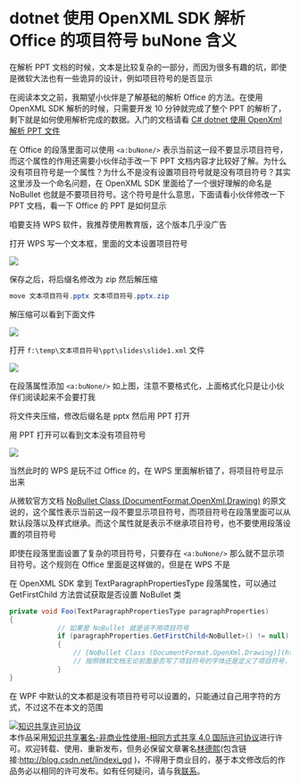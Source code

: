 # dotnet 使用 OpenXML SDK 解析 Office 的项目符号 buNone 含义

在解析 PPT 文档的时候，文本是比较复杂的一部分，而因为很多有趣的坑，即使是微软大法也有一些诡异的设计，例如项目符号的是否显示

<!--more-->
<!-- CreateTime:5/11/2020 3:00:29 PM -->



在阅读本文之前，我期望小伙伴是了解基础的解析 Office 的方法。在使用 OpenXML SDK 解析的时候，只需要开发 10 分钟就完成了整个 PPT 的解析了，剩下就是如何使用解析完成的数据。入门的文档请看 [C# dotnet 使用 OpenXml 解析 PPT 文件](https://blog.lindexi.com/post/C-dotnet-%E4%BD%BF%E7%94%A8-OpenXml-%E8%A7%A3%E6%9E%90-PPT-%E6%96%87%E4%BB%B6.html )

在 Office 的段落里面可以使用 `<a:buNone/>` 表示当前这一段不要显示项目符号，而这个属性的作用还需要小伙伴动手改一下 PPT 文档内容才比较好了解。为什么没有项目符号是一个属性？为什么不是没有设置项目符号就是没有项目符号？其实这里涉及一个命名问题，在 OpenXML SDK 里面给了一个很好理解的命名是 NoBullet 也就是不要项目符号。这个符号是什么意思，下面请看小伙伴修改一下 PPT 文档，看一下 Office 的 PPT 是如何显示

咱要支持 WPS 软件，我推荐使用教育版，这个版本几乎没广告

打开 WPS 写一个文本框，里面的文本设置项目符号

<!-- ![](image/dotnet 使用 OpenXML SDK 解析 Office 的项目符号 buNone 含义/dotnet 使用 OpenXML SDK 解析 Office 的项目符号 buNone 含义0.png) -->

![](http://cdn.lindexi.site/lindexi%2F2020511165274952.jpg)

保存之后，将后缀名修改为 zip 然后解压缩

```csharp
move 文本项目符号.pptx 文本项目符号.pptx.zip
```

解压缩可以看到下面文件

<!-- ![](image/dotnet 使用 OpenXML SDK 解析 Office 的项目符号 buNone 含义/dotnet 使用 OpenXML SDK 解析 Office 的项目符号 buNone 含义2.png) -->

![](http://cdn.lindexi.site/lindexi%2F20205111610382342.jpg)

打开 `f:\temp\文本项目符号\ppt\slides\slide1.xml` 文件

<!-- ![](image/dotnet 使用 OpenXML SDK 解析 Office 的项目符号 buNone 含义/dotnet 使用 OpenXML SDK 解析 Office 的项目符号 buNone 含义3.png) -->

![](http://cdn.lindexi.site/lindexi%2F20205111614165948.jpg)

在段落属性添加 `<a:buNone/>` 如上图，注意不要格式化，上面格式化只是让小伙伴们阅读起来不会要打我

将文件夹压缩，修改后缀名是 pptx 然后用 PPT 打开

用 PPT 打开可以看到文本没有项目符号

<!-- ![](image/dotnet 使用 OpenXML SDK 解析 Office 的项目符号 buNone 含义/dotnet 使用 OpenXML SDK 解析 Office 的项目符号 buNone 含义1.png) -->

![](http://cdn.lindexi.site/lindexi%2F202051116928644.jpg)

当然此时的 WPS 是玩不过 Office 的，在 WPS 里面解析错了，将项目符号显示出来

从微软官方文档 [NoBullet Class (DocumentFormat.OpenXml.Drawing)](https://docs.microsoft.com/en-us/dotnet/api/documentformat.openxml.drawing.nobullet) 的原文说的，这个属性表示当前这一段不要显示项目符号，而项目符号在段落里面可以从默认段落以及样式继承。而这个属性就是表示不继承项目符号，也不要使用段落设置的项目符号

即使在段落里面设置了复杂的项目符号，只要存在 `<a:buNone/>` 那么就不显示项目符号。这个规则在 Office 里面是这样做的，但是在 WPS 不是

在 OpenXML SDK 拿到 TextParagraphPropertiesType 段落属性，可以通过 GetFirstChild 方法尝试获取是否设置 NoBullet 类

```csharp
private void Foo(TextParagraphPropertiesType paragraphProperties)
{
            // 如果是 NoBullet 就是说不用项目符号
            if (paragraphProperties.GetFirstChild<NoBullet>() != null)
            {
                // [NoBullet Class (DocumentFormat.OpenXml.Drawing)](https://docs.microsoft.com/en-us/dotnet/api/documentformat.openxml.drawing.nobullet )
                // 按照微软文档无论前面是否写了项目符号的字体还是定义了项目符号，只要写了 NoBullet 这一段不要项目符号，那么这一段就是没有项目符号
            }
}
```

在 WPF 中默认的文本都是没有项目符号可以设置的，只能通过自己用字符的方式，不过这不在本文的范围

<a rel="license" href="http://creativecommons.org/licenses/by-nc-sa/4.0/"><img alt="知识共享许可协议" style="border-width:0" src="https://licensebuttons.net/l/by-nc-sa/4.0/88x31.png" /></a><br />本作品采用<a rel="license" href="http://creativecommons.org/licenses/by-nc-sa/4.0/">知识共享署名-非商业性使用-相同方式共享 4.0 国际许可协议</a>进行许可。欢迎转载、使用、重新发布，但务必保留文章署名[林德熙](http://blog.csdn.net/lindexi_gd)(包含链接:http://blog.csdn.net/lindexi_gd )，不得用于商业目的，基于本文修改后的作品务必以相同的许可发布。如有任何疑问，请与我[联系](mailto:lindexi_gd@163.com)。  
